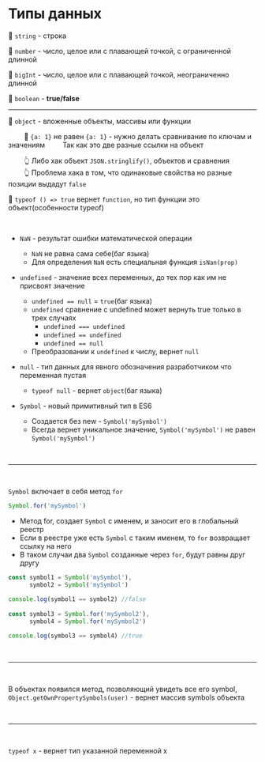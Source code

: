 # Типы данных

💠 `string` - строка

💠 `number` - число, целое или с плавающей точкой, с ограниченной длинной  

💠 `bigInt` - число, целое или с плавающей точкой, неограниченно длинной  

💠 `boolean` - **true/false**  

___

💠 `object` - вложенные объекты, массивы или функции

&emsp;&emsp; 🔹 `{a: 1}` не равен `{a: 1}` - нужно делать сравнивание по ключам и значениям
&emsp;&emsp; Так как это две разные ссылки на объект  

&emsp;&emsp; 👆 Либо хак объект `JSON.stringlify()`, объектов и сравнения    
&emsp;&emsp; 👆 Проблема хака в том, что одинаковые свойства но разные позиции выдадут `false`   
    
🛑 `typeof () => true`  вернет `function`, но тип функции это объект(особенности typeof)

<br>

* `NaN` - результат ошибки математической операции
    * `NaN` не равна сама себе(баг языка)
    * Для определения `NaN` есть специальная функция `isNan(prop)`

* `undefined` - значение всех переменных, до тех пор как им не присвоят значение
    * `undefined == null` = `true`(баг языка)
    * `undefined` сравнение с undefined может вернуть true только в трех случаях
        * `undefined === undefined`
        * `undefined == undefined`
        * `undefined == null`
    * Преобразовании к `undefined` к числу, вернет `null`   

* `null` - тип данных для явного обозначения разработчиком что переменная пустая
    * `typeof null` - вернет `object`(баг языка) 

* `Symbol` - новый примитивный тип в ES6
    * Создается без new - `Symbol('mySymbol')`
    * Всегда вернет уникальное значение, `Symbol('mySymbol')` не равен `Symbol('mySymbol')`
    
<br>

---

<br>      
    
`Symbol` включает в себя метод `for`
```javascript
Symbol.for('mySymbol')
```    
* Метод for, создает `Symbol` с именем, и заносит его в глобальный реестр  
* Если в реестре уже есть `Symbol` с таким именем, то `for` возвращает ссылку на него  
* В таком случаи два `Symbol` созданные через `for`, будут равны друг другу    
```javascript
const symbol1 = Symbol('mySymbol'),
      symbol2 = Symbol('mySymbol')
      
console.log(symbol1 == symbol2) //false
      
const symbol3 = Symbol.for('mySymbol2'),
      symbol4 = Symbol.for('mySymbol2')

console.log(symbol3 == symbol4) //true
```
    
<br>

---

<br>     
    
В объектах появился метод, позволяющий увидеть все его symbol, `Object.getOwnPropertySymbols(user)` - вернет массив symbols объекта

<br>

---

<br> 

`typeof x` - вернет тип указанной переменной x 